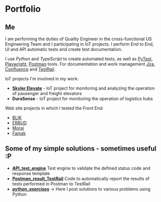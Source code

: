 Portfolio
========
Me
--
I am performing the duties of Quality Engineer in the cross-functional US Engineering Team and I participating in IoT projects. I perform End to End, UI and API automatic tests and create test documentation.

I use *Python* and *TypeScript* to create automated tests, as well as <a href="https://docs.pytest.org/en/7.4.x/" target="_blank">PyTest</a>, <a href="https://playwright.dev/" target="_blank">Playwright</a>, <a href="https://www.postman.com/" target="_blank">Postman</a> tools. For documentation and work management <a href="https://www.atlassian.com/software/jira" target="_blank">Jira</a>, <a href="https://www.atlassian.com/software/confluence" target="_blank">Confluence</a> and <a href="https://www.testrail.com/" target="_blank">TestRail</a>.

IoT projects I'm involved in my work:
- **<a href="https://relayr.io/skyler-elevate/" target="_blank">Skyler Elevate</a>** - IoT project for monitoring and analyzing the operation of passenger and freight elevators
- **DuraSense** - IoT project for monitoring the operation of logistics hubs

Web site projects in which I tested the Front End:
- <a href="https://blik.com/en" target="_blank">BLIK</a>
- <a href="https://www.erbud.pl/en" target="_blank">ERBUD</a>
- <a href="https://company.moraj.pl/en" target="_blank">Moraj</a>
- <a href="https://www.famak.pl/en" target="_blank">Famak</a>


Some of my simple solutions - sometimes useful :P
------

- **[API_test_engine](https://github.com/Pjotair/portfolio/tree/main/API_test_engine)** Test engine to validate the defined status code and response template
- **[Postman_result_TestRail](https://github.com/Pjotair/portfolio/tree/main/Postman_result_TestRail)** Code to automatically report the results of tests performed in Postman to TestRail
- **[python_exercises](https://github.com/Pjotair/portfolio/tree/main/python_exercises)** -> Here I post solutions to various problems using Python